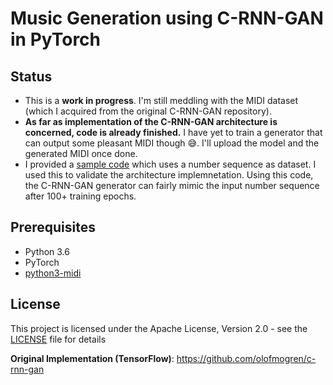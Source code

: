 # Music Generation using C-RNN-GAN in PyTorch

## Status
* This is a **work in progress**. I'm still meddling with the MIDI dataset (which I acquired from the original C-RNN-GAN repository).
* **As far as implementation of the C-RNN-GAN architecture is concerned, code is already finished.** I have yet to train a generator that can output some pleasant MIDI though :sweat_smile:. I'll upload the model and the generated MIDI once done.
* I provided a [sample code](train_simple.py) which uses a number sequence as dataset. I used this to validate the architecture implemnetation. Using this code, the C-RNN-GAN generator can fairly mimic the input number sequence after 100+ training epochs.

## Prerequisites
* Python 3.6
* PyTorch
* [python3-midi](https://github.com/louisabraham/python3-midi)

## License

This project is licensed under the Apache License, Version 2.0 - see the [LICENSE](LICENSE) file for details


**Original Implementation (TensorFlow)**: https://github.com/olofmogren/c-rnn-gan
